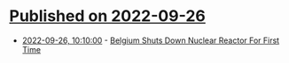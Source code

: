 # [Published on 2022-09-26](index.md)

* [2022-09-26, 10:10:00](https://hardware.slashdot.org/story/22/09/25/178212/belgium-shuts-down-nuclear-reactor-for-first-time?utm_source=rss1.0mainlinkanon&utm_medium=feed) - [Belgium Shuts Down Nuclear Reactor For First Time](https://hardware.slashdot.org/story/22/09/25/178212/belgium-shuts-down-nuclear-reactor-for-first-time?utm_source=rss1.0mainlinkanon&utm_medium=feed)
